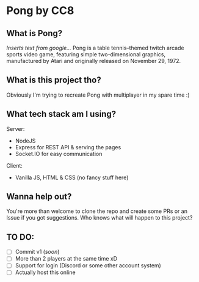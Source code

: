 # Pong by CC8

## What is Pong?
_Inserts text from google..._ Pong is a table tennis–themed twitch arcade sports video game, featuring simple two-dimensional graphics, manufactured by Atari and originally released on November 29, 1972.

## What is this project tho?
Obviously I'm trying to recreate Pong with multiplayer in my spare time :)

## What tech stack am I using?
Server:
- NodeJS
- Express for REST API & serving the pages
- Socket.IO for easy communication

Client:
- Vanilla JS, HTML & CSS (no fancy stuff here)

## Wanna help out?
You're more than welcome to clone the repo and create some PRs or an Issue if you got suggestions. Who knows what will happen to this project?

## TO DO:
- [ ] Commit v1 (_soon_)
- [ ] More than 2 players at the same time xD
- [ ] Support for login (Discord or some other account system)
- [ ] Actually host this online
